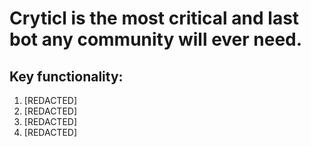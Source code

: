 # Cryticl is the most critical and last bot any community will ever need.
## Key functionality:
1. [REDACTED]
2. [REDACTED]
3. [REDACTED]
4. [REDACTED]

